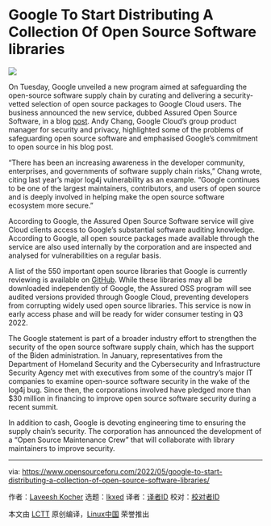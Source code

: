 [#]: subject: "Google To Start Distributing A Collection Of Open Source Software libraries"
[#]: via: "https://www.opensourceforu.com/2022/05/google-to-start-distributing-a-collection-of-open-source-software-libraries/"
[#]: author: "Laveesh Kocher https://www.opensourceforu.com/author/laveesh-kocher/"
[#]: collector: "lkxed"
[#]: translator: " "
[#]: reviewer: " "
[#]: publisher: " "
[#]: url: " "

Google To Start Distributing A Collection Of Open Source Software libraries
======
![][1]

On Tuesday, Google unveiled a new program aimed at safeguarding the open-source software supply chain by curating and delivering a security-vetted selection of open source packages to Google Cloud users. The business announced the new service, dubbed Assured Open Source Software, in a blog [post][2]. Andy Chang, Google Cloud’s group product manager for security and privacy, highlighted some of the problems of safeguarding open source software and emphasised Google’s commitment to open source in his blog post.

“There has been an increasing awareness in the developer community, enterprises, and governments of software supply chain risks,” Chang wrote, citing last year’s major log4j vulnerability as an example. “Google continues to be one of the largest maintainers, contributors, and users of open source and is deeply involved in helping make the open source software ecosystem more secure.”

According to Google, the Assured Open Source Software service will give Cloud clients access to Google’s substantial software auditing knowledge. According to Google, all open source packages made available through the service are also used internally by the corporation and are inspected and analysed for vulnerabilities on a regular basis.

A list of the 550 important open source libraries that Google is currently reviewing is available on [GitHub][3]. While these libraries may all be downloaded independently of Google, the Assured OSS program will see audited versions provided through Google Cloud, preventing developers from corrupting widely used open source libraries. This service is now in early access phase and will be ready for wider consumer testing in Q3 2022.

The Google statement is part of a broader industry effort to strengthen the security of the open source software supply chain, which has the support of the Biden administration. In January, representatives from the Department of Homeland Security and the Cybersecurity and Infrastructure Security Agency met with executives from some of the country’s major IT companies to examine open-source software security in the wake of the log4j bug. Since then, the corporations involved have pledged more than $30 million in financing to improve open source software security during a recent summit.

In addition to cash, Google is devoting engineering time to ensuring the supply chain’s security. The corporation has announced the development of a “Open Source Maintenance Crew” that will collaborate with library maintainers to improve security.

--------------------------------------------------------------------------------

via: https://www.opensourceforu.com/2022/05/google-to-start-distributing-a-collection-of-open-source-software-libraries/

作者：[Laveesh Kocher][a]
选题：[lkxed][b]
译者：[译者ID](https://github.com/译者ID)
校对：[校对者ID](https://github.com/校对者ID)

本文由 [LCTT](https://github.com/LCTT/TranslateProject) 原创编译，[Linux中国](https://linux.cn/) 荣誉推出

[a]: https://www.opensourceforu.com/author/laveesh-kocher/
[b]: https://github.com/lkxed
[1]: https://www.opensourceforu.com/wp-content/uploads/2022/05/google3-1-e1652863988525.jpg
[2]: https://cloud.google.com/blog/products/identity-security/introducing-assured-open-source-software-service
[3]: https://github.com/google/oss-fuzz/tree/master/projects

